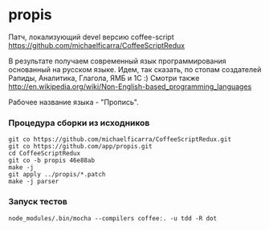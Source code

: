 propis
======

Патч, локализующий devel версию coffee-script
https://github.com/michaelficarra/CoffeeScriptRedux

В результате получаем современный язык программирования основанный на русском языке.
Идем, так сказать, по стопам создателей Рапиды, Аналитика, Глагола, ЯМБ и 1С :)
Смотри также http://en.wikipedia.org/wiki/Non-English-based_programming_languages

Рабочее название языка - "Пропись".

### Процедура сборки из исходников

	git co https://github.com/michaelficarra/CoffeeScriptRedux.git
	git co https://github.com/app/propis.git
	cd CoffeeScriptRedux
    git co -b propis 46e88ab
    make -j
	git apply ../propis/*.patch
    make -j parser

### Запуск тестов

    node_modules/.bin/mocha --compilers coffee:. -u tdd -R dot
